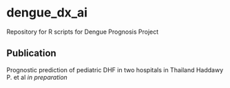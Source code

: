 # dengue_dx_ai
Repository for R scripts for Dengue Prognosis Project

## Publication
Prognostic prediction of pediatric DHF in two hospitals in Thailand
Haddawy P. et al <i>in preparation</i>

